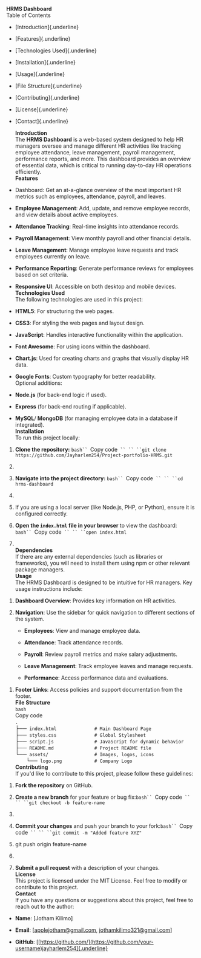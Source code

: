 **HRMS Dashboard**  
Table of Contents

- [Introduction]{.underline}

- [Features]{.underline}

- [Technologies Used]{.underline}

- [Installation]{.underline}

- [Usage]{.underline}

- [File Structure]{.underline}

- [Contributing]{.underline}

- [License]{.underline}

- [Contact]{.underline}  
    
  **Introduction**  
  The **HRMS Dashboard** is a web-based system designed to help HR
  managers oversee and manage different HR activities like tracking
  employee attendance, leave management, payroll management, performance
  reports, and more. This dashboard provides an overview of essential
  data, which is critical to running day-to-day HR operations
  efficiently.  
  **Features**

<!-- -->

- Dashboard: Get an at-a-glance overview of the most important HR
  metrics such as employees, attendance, payroll, and leaves.

- **Employee Management**: Add, update, and remove employee records, and
  view details about active employees.

- **Attendance Tracking**: Real-time insights into attendance records.

- **Payroll Management**: View monthly payroll and other financial
  details.

- **Leave Management**: Manage employee leave requests and track
  employees currently on leave.

- **Performance Reporting**: Generate performance reviews for employees
  based on set criteria.

- **Responsive UI**: Accessible on both desktop and mobile devices.  
  **Technologies Used**  
  The following technologies are used in this project:

<!-- -->

- **HTML5**: For structuring the web pages.

- **CSS3**: For styling the web pages and layout design.

- **JavaScript**: Handles interactive functionality within the
  application.

- **Font Awesome**: For using icons within the dashboard.

- **Chart.js**: Used for creating charts and graphs that visually
  display HR data.

- **Google Fonts**: Custom typography for better readability.  
  Optional additions:

<!-- -->

- **Node.js** (for back-end logic if used).

- **Express** (for back-end routing if applicable).

- **MySQL**/ **MongoDB** (for managing employee data in a database if
  integrated).  
  **Installation**  
  To run this project locally:

1.  **Clone the repository:** `bash`` `Copy
    code` `` `` ``git clone https://github.com/Jayharlem254/Project-portfolio-HRMS.git`

2.    

3.  **Navigate into the project directory:** `bash`` `Copy
    code` `` `` ``cd hrms-dashboard`

4.    

5.  If you are using a local server (like Node.js, PHP, or Python),
    ensure it is configured correctly.

6.  **Open the `index.html` file in your browser** to view the
    dashboard: `bash`` `Copy code` `` `` ``open index.html`

7.      
    **Dependencies**  
    If there are any external dependencies (such as libraries or
    frameworks), you will need to install them using npm or other
    relevant package managers.  
    **Usage**  
    The HRMS Dashboard is designed to be intuitive for HR managers. Key
    usage instructions include:

<!-- -->

1.  **Dashboard Overview**: Provides key information on HR activities.

2.  **Navigation**: Use the sidebar for quick navigation to different
    sections of the system.

    - **Employees**: View and manage employee data.

    - **Attendance**: Track attendance records.

    - **Payroll**: Review payroll metrics and make salary adjustments.

    - **Leave Management**: Track employee leaves and manage requests.

    - **Performance**: Access performance data and evaluations.

<!-- -->

1.  **Footer Links**: Access policies and support documentation from the
    footer.  
    **File Structure**  
    `bash`  
    Copy code  
    `.`  
    ├──` index.html              # Main Dashboard Page`  
    ├──` styles.css              # Global Stylesheet`  
    ├──` script.js               # JavaScript for dynamic behavior`  
    ├──` README.md               # Project README file`  
    └──` assets/                 # Images, logos, icons`  
    `    `└──` logo.png            # Company Logo`  
    **Contributing**  
    If you\'d like to contribute to this project, please follow these
    guidelines:

<!-- -->

1.  **Fork the repository** on GitHub.

2.  **Create a new branch** for your feature or bug fix:`bash`` `Copy
    code` `` `` ``git checkout -b feature-name`

3.    

4.  **Commit your changes** and push your branch to your
    fork:`bash`` `Copy code` `` `` ``git commit -m "Added feature XYZ"`

5.  git push origin feature-name

6.    

7.  **Submit a pull request** with a description of your changes.  
    **License**  
    This project is licensed under the MIT License. Feel free to modify
    or contribute to this project.  
    **Contact**  
    If you have any questions or suggestions about this project, feel
    free to reach out to the author:

- **Name**: \[Jotham Kilimo\]

- **Email**: \[applejotham@gmail.com, jothamkilimo321@gmail.com\]

- **GitHub**:
  [[https://github.com/](https://github.com/your-username)jayharlem254]{.underline}  
    

